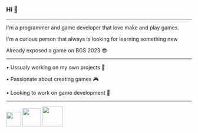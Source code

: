### Hi 👋
-----------------------------------------------------------------------------------------------------------------

I'm a programmer and game developer that love make and play games.





I'm a curious person that always is looking for learning something new





Already exposed a game on BGS 2023 😎


-----------------------------------------------------------------------------------------------------------------

• Ussualy working on my own projects 🏏





• Passionate about creating games 🎮





• Looking to work on game development 👾






-----------------------------------------------------------------------------------------------------------------







[<img src="https://github.com/MichelTCosta/MichelTCosta/assets/53797968/18ca590d-7ded-4130-b71d-f53f368c74c7" width="40" height="40">][1]
[<img src="https://github.com/MichelTCosta/MichelTCosta/assets/53797968/e0a5dca3-3955-4ea9-a602-1181c47f9656" width="50" height="50">][2]
[<img src="https://github.com/MichelTCosta/MichelTCosta/assets/53797968/a41faf57-9054-4978-921c-a987aaee3305" width="55" height="55">][3]



[1]: https://www.instagram.com/michelcosta255/?next=%2Fmichelllcosta%2F
[2]: https://www.linkedin.com/in/michel-costa-5073312b1/
[3]: https://michelcosta.itch.io
